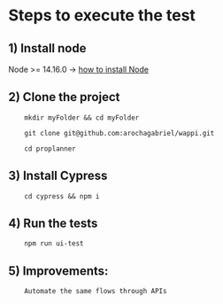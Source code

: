 # Steps to execute the test

## 1) Install node 
Node >= 14.16.0 ->  [how to install Node](https://nodejs.org/es/download/)
## 2) Clone the project

		mkdir myFolder && cd myFolder

		git clone git@github.com:arochagabriel/wappi.git

		cd proplanner 

## 3) Install Cypress  
		cd cypress && npm i

## 4) Run the tests
		npm run ui-test

## 5) Improvements:
        Automate the same flows through APIs
